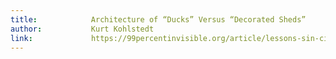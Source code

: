 ```yaml
---
title:            Architecture of “Ducks” Versus “Decorated Sheds”
author:           Kurt Kohlstedt
link:             https://99percentinvisible.org/article/lessons-sin-city-architecture-ducks-versus-decorated-sheds/
---
```

